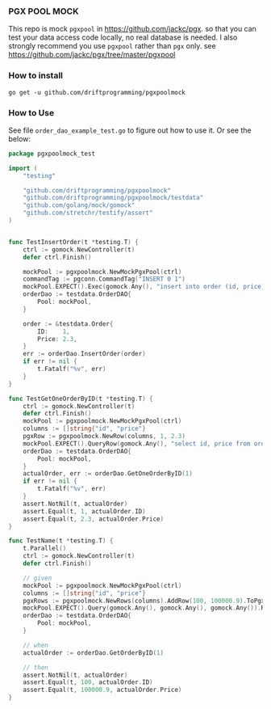 ### PGX POOL MOCK

This repo is mock `pgxpool` in https://github.com/jackc/pgx. so that you can test your data access code locally, no real database is needed.
I also strongly recommend you use `pgxpool` rather than `pgx` only. see https://github.com/jackc/pgx/tree/master/pgxpool

### How to install

```
go get -u github.com/driftprogramming/pgxpoolmock
```

### How to Use

See file `order_dao_example_test.go` to figure out how to use it. Or see the below:
```go
package pgxpoolmock_test

import (
	"testing"

	"github.com/driftprogramming/pgxpoolmock"
	"github.com/driftprogramming/pgxpoolmock/testdata"
	"github.com/golang/mock/gomock"
	"github.com/stretchr/testify/assert"
)


func TestInsertOrder(t *testing.T) {
	ctrl := gomock.NewController(t)
	defer ctrl.Finish()

	mockPool := pgxpoolmock.NewMockPgxPool(ctrl)
	commandTag := pgconn.CommandTag("INSERT 0 1")
	mockPool.EXPECT().Exec(gomock.Any(), "insert into order (id, price) values ($1, $2)", 1, 2.3).Return(commandTag, nil)
	orderDao := testdata.OrderDAO{
		Pool: mockPool,
	}

	order := &testdata.Order{
		ID:    1,
		Price: 2.3,
	}
	err := orderDao.InsertOrder(order)
	if err != nil {
		t.Fatalf("%v", err)
	}
}

func TestGetOneOrderByID(t *testing.T) {
	ctrl := gomock.NewController(t)
	defer ctrl.Finish()
	mockPool := pgxpoolmock.NewMockPgxPool(ctrl)
	columns := []string{"id", "price"}
	pgxRow := pgxpoolmock.NewRow(columns, 1, 2.3)
	mockPool.EXPECT().QueryRow(gomock.Any(), "select id, price from order where id = $1", 1).Return(pgxRow)
	orderDao := testdata.OrderDAO{
		Pool: mockPool,
	}
	actualOrder, err := orderDao.GetOneOrderByID(1)
	if err != nil {
		t.Fatalf("%v", err)
	}
	assert.NotNil(t, actualOrder)
	assert.Equal(t, 1, actualOrder.ID)
	assert.Equal(t, 2.3, actualOrder.Price)
}

func TestName(t *testing.T) {
	t.Parallel()
	ctrl := gomock.NewController(t)
	defer ctrl.Finish()

	// given
	mockPool := pgxpoolmock.NewMockPgxPool(ctrl)
	columns := []string{"id", "price"}
	pgxRows := pgxpoolmock.NewRows(columns).AddRow(100, 100000.9).ToPgxRows()
	mockPool.EXPECT().Query(gomock.Any(), gomock.Any(), gomock.Any()).Return(pgxRows, nil)
	orderDao := testdata.OrderDAO{
		Pool: mockPool,
	}

	// when
	actualOrder := orderDao.GetOrderByID(1)

	// then
	assert.NotNil(t, actualOrder)
	assert.Equal(t, 100, actualOrder.ID)
	assert.Equal(t, 100000.9, actualOrder.Price)
}

```

